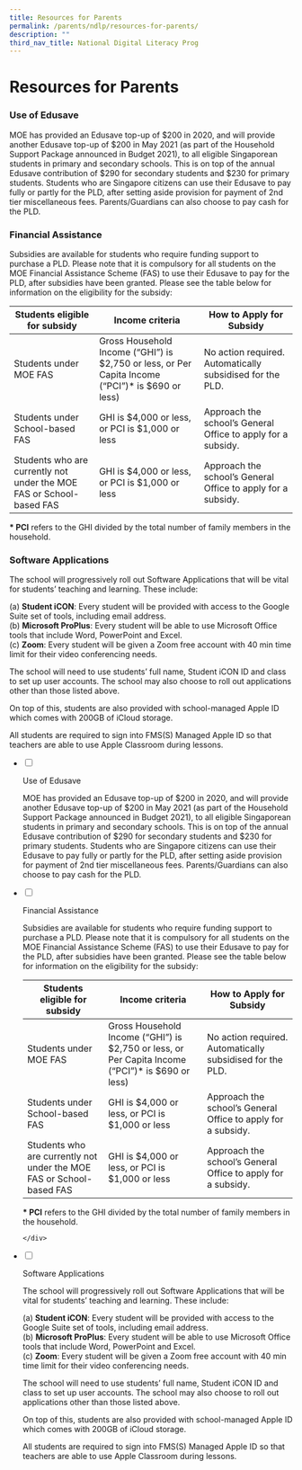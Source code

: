 ```yaml
---
title: Resources for Parents
permalink: /parents/ndlp/resources-for-parents/
description: ""
third_nav_title: National Digital Literacy Prog
---
```

# Resources for Parents

<div id="accordion">
  <h3>Use of Edusave</h3>
  <div>
    <p>MOE has provided an Edusave top-up of $200 in 2020, and will provide another Edusave top-up of $200 in May 2021 (as part of the Household Support Package announced in Budget 2021), to all eligible Singaporean students in primary and secondary schools. This is on top of the annual Edusave contribution of $290 for secondary students and $230 for primary students. Students who are Singapore citizens can use their Edusave to pay fully or partly for the PLD, after setting aside provision for payment of 2nd tier miscellaneous fees. Parents/Guardians can also choose to pay cash for the PLD.</p>
  </div>
  <h3>Financial Assistance</h3>
  <div>
    <p>Subsidies are available for students who require funding support to purchase a PLD. Please note that it is compulsory for all students on the MOE Financial Assistance Scheme (FAS) to use their Edusave to pay for the PLD, after subsidies have been granted. Please see the table below for information on the eligibility for the subsidy:

| Students eligible for subsidy | Income criteria | How to Apply for Subsidy |
| --- | --- | --- |
| Students under MOE FAS | Gross Household Income (“GHI”) is $2,750 or less, or Per Capita Income (“PCI”)\* is $690 or less) | No action required. Automatically subsidised for the PLD. |
| Students under School-based FAS | GHI is $4,000 or less, or PCI is $1,000 or less | Approach the school’s General Office to apply for a subsidy. |
| Students who are currently not under the MOE FAS or School-based FAS | GHI is $4,000 or less, or PCI is $1,000 or less | Approach the school’s General Office to apply for a subsidy. |

**\* PCI**&nbsp;refers to the GHI divided by the total number of family members in the household.</p>
  </div>
  <h3>Software Applications</h3>
  <div>
    <p>The school will progressively roll out Software Applications that will be vital for students’ teaching and learning. These include:&nbsp;

(a)&nbsp;**Student iCON**: Every student will be provided with access to the Google Suite set of tools, including email address.  
(b)&nbsp;**Microsoft ProPlus**: Every student will be able to use Microsoft Office tools that include Word, PowerPoint and Excel.&nbsp;  
(c)&nbsp;**Zoom**: Every student will be given a Zoom free account with 40 min time limit for their video conferencing needs.&nbsp;&nbsp;

The school will need to use students’ full name, Student iCON ID and class to set up user accounts. The school may also choose to roll out applications other than those listed above.
	
On top of this, students are also provided with school-managed Apple ID which comes with 200GB of iCloud storage.

All students are required to sign into FMS(S) Managed Apple ID so that teachers are able to use Apple Classroom during lessons.</p>
  </div>
</div>





<ul class="jekyllcodex_accordion">
<li>

<input type="checkbox" id="accordion1">

<label for="accordion1">Use of Edusave</label>

<div>
<p>

MOE has provided an Edusave top-up of $200 in 2020, and will provide another Edusave top-up of $200 in May 2021 (as part of the Household Support Package announced in Budget 2021), to all eligible Singaporean students in primary and secondary schools. This is on top of the annual Edusave contribution of $290 for secondary students and $230 for primary students. Students who are Singapore citizens can use their Edusave to pay fully or partly for the PLD, after setting aside provision for payment of 2nd tier miscellaneous fees. Parents/Guardians can also choose to pay cash for the PLD.

</p>
</div>

</li>
	
<li>

<input type="checkbox" id="accordion2">

<label for="accordion2">Financial Assistance</label>

<div>
	
Subsidies are available for students who require funding support to purchase a PLD. Please note that it is compulsory for all students on the MOE Financial Assistance Scheme (FAS) to use their Edusave to pay for the PLD, after subsidies have been granted. Please see the table below for information on the eligibility for the subsidy:

| Students eligible for subsidy | Income criteria | How to Apply for Subsidy |
| --- | --- | --- |
| Students under MOE FAS | Gross Household Income (“GHI”) is $2,750 or less, or Per Capita Income (“PCI”)\* is $690 or less) | No action required. Automatically subsidised for the PLD. |
| Students under School-based FAS | GHI is $4,000 or less, or PCI is $1,000 or less | Approach the school’s General Office to apply for a subsidy. |
| Students who are currently not under the MOE FAS or School-based FAS | GHI is $4,000 or less, or PCI is $1,000 or less | Approach the school’s General Office to apply for a subsidy. |

**\* PCI**&nbsp;refers to the GHI divided by the total number of family members in the household.
	
	</div>

</li>
	
<li>

<input type="checkbox" id="accordion3">

<label for="accordion3">Software Applications</label>

<div>

The school will progressively roll out Software Applications that will be vital for students’ teaching and learning. These include:&nbsp;

(a)&nbsp;**Student iCON**: Every student will be provided with access to the Google Suite set of tools, including email address.  
(b)&nbsp;**Microsoft ProPlus**: Every student will be able to use Microsoft Office tools that include Word, PowerPoint and Excel.&nbsp;  
(c)&nbsp;**Zoom**: Every student will be given a Zoom free account with 40 min time limit for their video conferencing needs.&nbsp;&nbsp;

The school will need to use students’ full name, Student iCON ID and class to set up user accounts. The school may also choose to roll out applications other than those listed above.
	
On top of this, students are also provided with school-managed Apple ID which comes with 200GB of iCloud storage.

All students are required to sign into FMS(S) Managed Apple ID so that teachers are able to use Apple Classroom during lessons.
</div></li></ul>